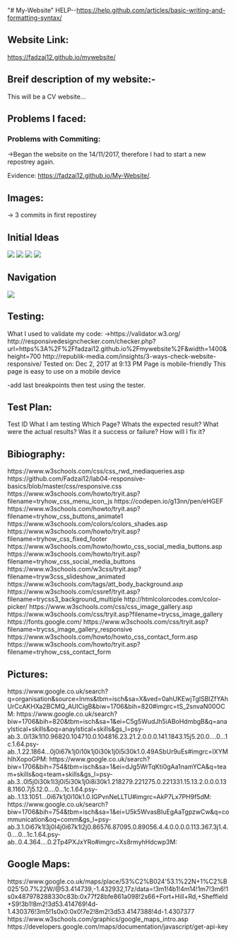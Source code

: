 "# My-Website" 
HELP--https://help.github.com/articles/basic-writing-and-formatting-syntax/

## Website Link:
https://fadzai12.github.io/mywebsite/

<h2> Breif description of my website:-</h2>
This will be a CV website...


<h2> Problems I faced:</h2>

<h3> Problems with Commiting:</h3>
->Began the website on the 14/11/2017, therefore I had to start a new repostrey again. 

Evidence: https://fadzai12.github.io/My-Website/.

<h2>Images:</h2>
-> 3 commits in first repostirey 

<h2> Initial Ideas </h2>
<img src="images/wireframe1.JPG">
<img src="images/wireframe2.JPG">
<img src="images/wireframe3.JPG">
<img src="images/wireframe4.JPG">

<h2> Navigation </h2>
<img src="images/navigation.JPG">


<h2> Testing:</h2>
What I used to validate my code:
->https://validator.w3.org/
http://responsivedesignchecker.com/checker.php?url=https%3A%2F%2Ffadzai12.github.io%2Fmywebsite%2F&width=1400&height=700
http://republik-media.com/insights/3-ways-check-website-responsive/
Tested on: Dec 2, 2017 at 9:13 PM
Page is mobile-friendly
This page is easy to use on a mobile device

-add last breakpoints then test using the tester.

<h2> Test Plan:</h2>
Test ID
What I am testing
Which Page?
Whats the expected result?	
What were the actual results?	
Was it a success or failure?	
How will I fix it?


<h2> Bibiography: </h2>
https://www.w3schools.com/css/css_rwd_mediaqueries.asp
https://github.com/Fadzai12/lab04-responsive-basics/blob/master/css/responsive.css
https://www.w3schools.com/howto/tryit.asp?filename=tryhow_css_menu_icon_js
https://codepen.io/g13nn/pen/eHGEF
https://www.w3schools.com/howto/tryit.asp?filename=tryhow_css_buttons_animate1
https://www.w3schools.com/colors/colors_shades.asp
https://www.w3schools.com/howto/tryit.asp?filename=tryhow_css_fixed_footer
https://www.w3schools.com/howto/howto_css_social_media_buttons.asp
https://www.w3schools.com/howto/tryit.asp?filename=tryhow_css_social_media_buttons
https://www.w3schools.com/w3css/tryit.asp?filename=tryw3css_slideshow_animated
https://www.w3schools.com/tags/att_body_background.asp
https://www.w3schools.com/cssref/tryit.asp?filename=trycss3_background_multiple
http://htmlcolorcodes.com/color-picker/
https://www.w3schools.com/css/css_image_gallery.asp
https://www.w3schools.com/css/tryit.asp?filename=trycss_image_gallery
https://fonts.google.com/
https://www.w3schools.com/css/tryit.asp?filename=trycss_image_gallery_responsive
https://www.w3schools.com/howto/howto_css_contact_form.asp
https://www.w3schools.com/howto/tryit.asp?filename=tryhow_css_contact_form

<h2>Pictures:</h2>
https://www.google.co.uk/search?q=organisation&source=lnms&tbm=isch&sa=X&ved=0ahUKEwjTgISBlZfYAhUrCcAKHXa2BCMQ_AUICigB&biw=1706&bih=820#imgrc=tS_2snvaN00OCM:
https://www.google.co.uk/search?biw=1706&bih=820&tbm=isch&sa=1&ei=C5g5WudJh5iABoHdmbgB&q=anaylstical+skills&oq=anaylstical+skills&gs_l=psy-ab.3..0i13k1l10.96820.104710.0.104816.23.21.2.0.0.0.141.1843.15j5.20.0....0...1c.1.64.psy-ab..1.22.1864...0j0i67k1j0i10k1j0i30k1j0i5i30k1.0.49ASbUr9uEs#imgrc=IXYMhIhXopoGPM:
https://www.google.co.uk/search?biw=1706&bih=754&tbm=isch&sa=1&ei=dJg5WrTqKti0gAa1namYCA&q=team+skills&oq=team+skills&gs_l=psy-ab.3..0l5j0i30k1l3j0i5i30k1j0i8i30k1.218279.221275.0.221331.15.13.2.0.0.0.138.1160.7j5.12.0....0...1c.1.64.psy-ab..1.13.1051...0i67k1j0i10k1.0.IGPvnNeLLTU#imgrc=AkP7Lx7PH9f5dM:
https://www.google.co.uk/search?biw=1706&bih=754&tbm=isch&sa=1&ei=U5k5WvasBIuEgAaTgpzwCw&q=communication&oq=comm&gs_l=psy-ab.3.1.0i67k1l3j0l4j0i67k1l2j0.86576.87095.0.89056.4.4.0.0.0.0.113.367.3j1.4.0....0...1c.1.64.psy-ab..0.4.364....0.2Tp4PXJxYRo#imgrc=Xs8rmyhHdcwp3M:
<h2> Google Maps:</h2>
https://www.google.co.uk/maps/place/53%C2%B024'53.1%22N+1%C2%B025'50.7%22W/@53.414739,-1.432932,17z/data=!3m1!4b1!4m14!1m7!3m6!1s0x487978288330c83b:0x77f28bfe861a098!2s66+Fort+Hill+Rd,+Sheffield+S9!3b1!8m2!3d53.414769!4d-1.430376!3m5!1s0x0:0x0!7e2!8m2!3d53.4147388!4d-1.4307377
https://www.w3schools.com/graphics/google_maps_intro.asp
https://developers.google.com/maps/documentation/javascript/get-api-key
